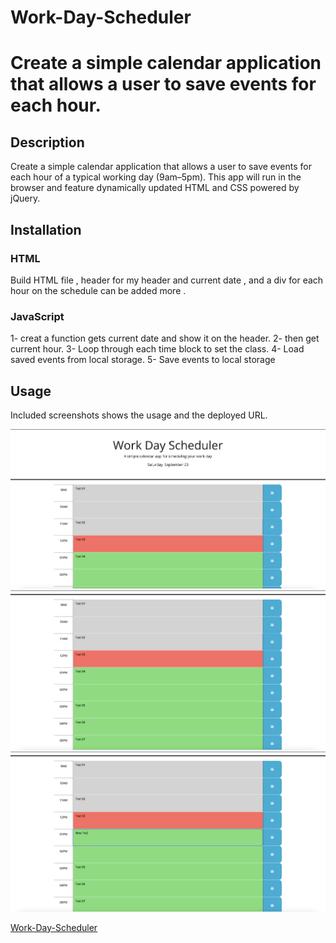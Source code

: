# Work-Day-Scheduler

# Create a simple calendar application that allows a user to save events for each hour.

## Description

Create a simple calendar application that allows a user to save events for each hour of a typical working day (9am&ndash;5pm). This app will run in the browser and feature dynamically updated HTML and CSS powered by jQuery.

## Installation

### HTML

Build HTML file , header for my header and current date , and a div for each hour on the schedule can be added more .

### JavaScript

1- creat a function gets current date and show it on the header.
2- then get current hour.
3- Loop through each time block to set the class.
4- Load saved events from local storage.
5- Save events to local storage

## Usage

Included screenshots shows the usage and the deployed URL.

![alt text](assets/images/Work-Day-Scheduler-01.png)
![alt text](assets/images/Work-Day-Scheduler-02.png)
![alt text](assets/images/Work-Day-Scheduler-03.png)

[Work-Day-Scheduler](https://mahmoudahmed0528.github.io/Work-Day-Scheduler/)
